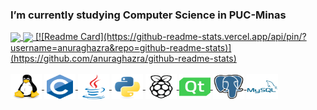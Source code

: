 
### I’m currently studying Computer Science in PUC-Minas

<div>
  <a href="https://github.com/Quebec-Eric">
  <img height="180em"   align="center" src="https://github-readme-stats.vercel.app/api?username=Quebec-Eric&show_icons=true&theme=chartreuse-dark&include_all_commits=true&count_private=true"/>
  <img height="180em"  align="center" src="https://github-readme-stats.vercel.app/api/top-langs/?username=Quebec-Eric&&layout=compact&hide=shell&theme=chartreuse-dark"/>
[![Readme Card](https://github-readme-stats.vercel.app/api/pin/?username=anuraghazra&repo=github-readme-stats)](https://github.com/anuraghazra/github-readme-stats)
    
</div>


  
</div>

  <div style="display: inline_block"><br>
  <img align="center" alt="Eric-lang1" height="40" width="50" src="https://github.com/devicons/devicon/blob/master/icons/linux/linux-original.svg">
  <img align="center" alt="Eric-lang1" height="40" width="50" src="https://github.com/devicons/devicon/blob/master/icons/c/c-original.svg">
  <img align="center" alt="Eric-lang1" height="40" width="50" src="https://github.com/devicons/devicon/blob/master/icons/java/java-original.svg">
  <img align="center" alt="Eric-lang1" height="40" width="50" src="https://github.com/devicons/devicon/blob/master/icons/python/python-original.svg">
    <img align="center" alt="Eric-lang1" height="40" width="50" src="https://github.com/devicons/devicon/blob/master/icons/raspberrypi/raspberrypi-line.svg">
  <img align="center" alt="Eric-lang1" height="40" width="50" src="https://github.com/devicons/devicon/blob/master/icons/qt/qt-original.svg">
  <img align="center" alt="Eric-lang1" height="40" width="50" src="https://github.com/devicons/devicon/blob/master/icons/postgresql/postgresql-original.svg">
     <img align="center" alt="Eric-lang1" height="40" width="50" src="https://github.com/devicons/devicon/blob/master/icons/mysql/mysql-plain-wordmark.svg">
</div>
  


